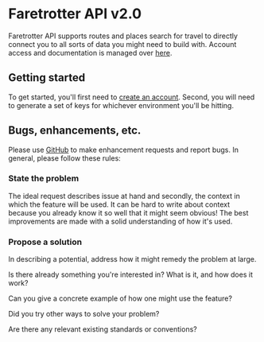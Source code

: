 # Faretrotter API v2.0

Faretrotter API supports routes and places search for travel to directly connect you to all sorts of data you might need to build with.  Account access and documentation is managed over [here](http://www.faretrotter.com/api/).

## Getting started

To get started, you'll first need to [create an account](https://www.faretrotter.com/api/register).  Second, you will need to generate a set of keys for whichever environment you'll be hitting.

## Bugs, enhancements, etc.

Please use [GitHub](https://github.com/Faretrotter/api/issues) to make enhancement requests and report bugs.  In general, please follow these rules:

### State the problem
The ideal request describes issue at hand and secondly, the context in which the feature will be used. It can be hard to write about context because you already know it so well that it might seem obvious! The best improvements are made with a solid understanding of how it's used.

### Propose a solution
In describing a potential, address how it might remedy the problem at large.  

Is there already something you're interested in? What is it, and how does it work?

Can you give a concrete example of how one might use the feature?

Did you try other ways to solve your problem?

Are there any relevant existing standards or conventions?

